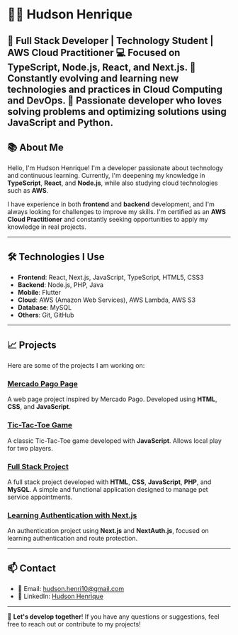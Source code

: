 # 👨‍💻 Hudson Henrique

🚀 **Full Stack Developer** | **Technology** Student | **AWS Cloud Practitioner**
💻 Focused on **TypeScript**, **Node.js**, **React**, and **Next.js**.
🌱 Constantly evolving and learning new technologies and practices in **Cloud Computing** and **DevOps**.
🔧 Passionate developer who loves solving problems and optimizing solutions using **JavaScript** and **Python**.
---

## 📚 About Me

Hello, I'm Hudson Henrique! I'm a developer passionate about technology and continuous learning. Currently, I'm deepening my knowledge in **TypeScript**, **React**, and **Node.js**, while also studying cloud technologies such as **AWS**.

I have experience in both **frontend** and **backend** development, and I'm always looking for challenges to improve my skills. I'm certified as an **AWS Cloud Practitioner** and constantly seeking opportunities to apply my knowledge in real projects.

---

## 🛠️ Technologies I Use

- **Frontend**: React, Next.js, JavaScript, TypeScript, HTML5, CSS3  
- **Backend**: Node.js, PHP, Java
- **Mobile**: Flutter  
- **Cloud**: AWS (Amazon Web Services), AWS Lambda, AWS S3  
- **Database**: MySQL 
- **Others**: Git, GitHub
  
---

## 📈 Projects

Here are some of the projects I am working on:

### [Mercado Pago Page](https://github.com/hudsonhenriique/Pagina_Mercado_Pago)
A web page project inspired by Mercado Pago. Developed using **HTML**, **CSS**, and **JavaScript**.

### [Tic-Tac-Toe Game](https://github.com/hudsonhenriique/jogoDaVelha)
A classic Tic-Tac-Toe game developed with **JavaScript**. Allows local play for two players.

### [Full Stack Project](https://github.com/hudsonhenriique/Projeto_full_stack)
A full stack project developed with **HTML**, **CSS**, **JavaScript**, **PHP**, and **MySQL**. A simple and functional application designed to manage pet service appointments.

### [Learning Authentication with Next.js](https://github.com/hudsonhenriique/Aprendendo-autenticacao-com-Nextjs)
An authentication project using **Next.js** and **NextAuth.js**, focused on learning authentication and route protection.

---

## 📫 Contact

- 📧 Email: [hudson.henri10@gmail.com](mailto:hudson.henri10@gmail.com)  
- 💼 LinkedIn: [Hudson Henrique](https://www.linkedin.com/in/hudsonhenri)  

---

🔧 **Let's develop together**! If you have any questions or suggestions, feel free to reach out or contribute to my projects!

